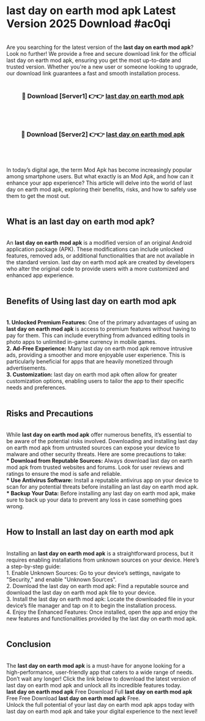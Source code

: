 # last day on earth mod apk Latest Version 2025 Download #ac0qi<br>
<br>
Are you searching for the latest version of the <strong>last day on earth mod apk</strong>? Look no further! We provide a free and secure download link for the official last day on earth mod apk, ensuring you get the most up-to-date and trusted version. Whether you're a new user or someone looking to upgrade, our download link guarantees a fast and smooth installation process.
<br>
<br>
<div align="center">
<h3>🔴 Download [Server1] 👉👉 <a href="https://modyolo.store/last_day_on_earth_mod_apk">last day on earth mod apk</a></h3><br>
<br>
<h3>🔴 Download [Server2] 👉👉 <a href="https://modyolo.store/=last_day_on_earth_mod_apk">last day on earth mod apk</a></h3><br>
</div>
<br>
<br>
In today’s digital age, the term Mod Apk has become increasingly popular among smartphone users. But what exactly is an Mod Apk, and how can it enhance your app experience? This article will delve into the world of last day on earth mod apk, exploring their benefits, risks, and how to safely use them to get the most out.
<br>
<br>
<h2>What is an last day on earth mod apk?</h2>
<br>
An <strong>last day on earth mod apk</strong> is a modified version of an original Android application package (APK). These modifications can include unlocked features, removed ads, or additional functionalities that are not available in the standard version. last day on earth mod apk are created by developers who alter the original code to provide users with a more customized and enhanced app experience.
<br>
<br>
<h2>Benefits of Using last day on earth mod apk</h2>
<br>
<strong> 1. Unlocked Premium Features:</strong> One of the primary advantages of using an <strong>last day on earth mod apk</strong> is access to premium features without having to pay for them. This can include everything from advanced editing tools in photo apps to unlimited in-game currency in mobile games.
<br>
<strong> 2. Ad-Free Experience:</strong> Many last day on earth mod apk remove intrusive ads, providing a smoother and more enjoyable user experience. This is particularly beneficial for apps that are heavily monetized through advertisements.
<br>
<strong> 3. Customization:</strong> last day on earth mod apk often allow for greater customization options, enabling users to tailor the app to their specific needs and preferences.
<br>
<br>
<h2>Risks and Precautions</h2>
<br>
While <strong>last day on earth mod apk</strong> offer numerous benefits, it’s essential to be aware of the potential risks involved. Downloading and installing last day on earth mod apk from untrusted sources can expose your device to malware and other security threats. Here are some precautions to take:
<br>
<strong> * Download from Reputable Sources:</strong> Always download last day on earth mod apk from trusted websites and forums. Look for user reviews and ratings to ensure the mod is safe and reliable.
<br>
<strong> * Use Antivirus Software:</strong> Install a reputable antivirus app on your device to scan for any potential threats before installing an last day on earth mod apk.
<br>
<strong> * Backup Your Data:</strong> Before installing any last day on earth mod apk, make sure to back up your data to prevent any loss in case something goes wrong.
<br>
<br>
<h2>How to Install an last day on earth mod apk</h2>
<br>
Installing an <strong>last day on earth mod apk</strong> is a straightforward process, but it requires enabling installations from unknown sources on your device. Here’s a step-by-step guide:
<br>
 1. Enable Unknown Sources: Go to your device’s settings, navigate to "Security," and enable "Unknown Sources".
<br>
 2. Download the last day on earth mod apk: Find a reputable source and download the last day on earth mod apk file to your device.
<br>
 3. Install the last day on earth mod apk: Locate the downloaded file in your device’s file manager and tap on it to begin the installation process.
<br>
 4. Enjoy the Enhanced Features: Once installed, open the app and enjoy the new features and functionalities provided by the last day on earth mod apk.
<br>
<br>
<h2><strong>Conclusion</strong></h2>
<br>
The <strong>last day on earth mod apk</strong> is a must-have for anyone looking for a high-performance, user-friendly app that caters to a wide range of needs. Don’t wait any longer! Click the link below to download the latest version of last day on earth mod apk and unlock all its incredible features today.
<br>
<strong>last day on earth mod apk</strong> Free Download Full <strong>last day on earth mod apk</strong> Free Free Download <strong>last day on earth mod apk</strong> Free.
<br>
Unlock the full potential of your last day on earth mod apk apps today with last day on earth mod apk and take your digital experience to the next level!


